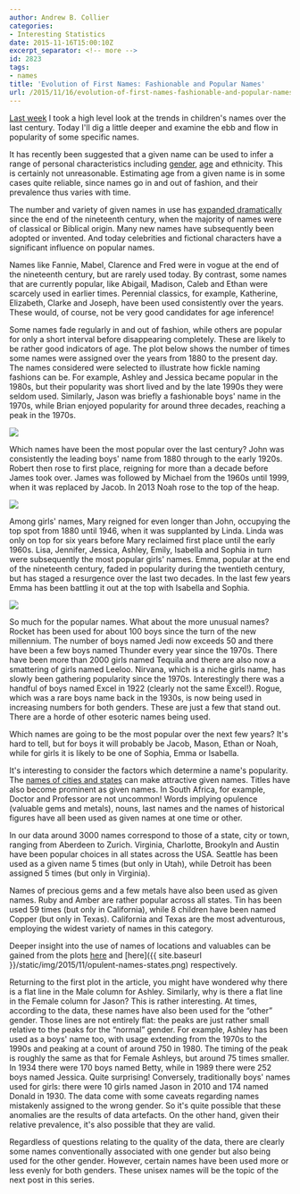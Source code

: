 ```yaml
---
author: Andrew B. Collier
categories:
- Interesting Statistics
date: 2015-11-16T15:00:10Z
excerpt_separator: <!-- more -->
id: 2823
tags:
- names
title: 'Evolution of First Names: Fashionable and Popular Names'
url: /2015/11/16/evolution-of-first-names-fashionable-and-popular-names/
---
```


[Last week](http://wp.me/p3pzmk-Jq) I took a high level look at the trends in children's names over the last century. Today I'll dig a little deeper and examine the ebb and flow in popularity of some specific names.

<!--more-->

It has recently been suggested that a given name can be used to infer a range of personal characteristics including [gender](http://www.aaai.org/ocs/index.php/SSS/SSS13/paper/view/5744/5908), [age](http://fivethirtyeight.com/features/how-to-tell-someones-age-when-all-you-know-is-her-name/) and ethnicity. This is certainly not unreasonable. Estimating age from a given name is in some cases quite reliable, since names go in and out of fashion, and their prevalence thus varies with time.

The number and variety of given names in use has [expanded dramatically](http://wp.me/p3pzmk-Jq) since the end of the nineteenth century, when the majority of names were of classical or Biblical origin. Many new names have subsequently been adopted or invented. And today celebrities and fictional characters have a significant influence on popular names.

Names like Fannie, Mabel, Clarence and Fred were in vogue at the end of the nineteenth century, but are rarely used today. By contrast, some names that are currently popular, like Abigail, Madison, Caleb and Ethan were scarcely used in earlier times. Perennial classics, for example, Katherine, Elizabeth, Clarke and Joseph, have been used consistently over the years. These would, of course, not be very good candidates for age inference!

Some names fade regularly in and out of fashion, while others are popular for only a short interval before disappearing completely. These are likely to be rather good indicators of age. The plot below shows the number of times some names were assigned over the years from 1880 to the present day. The names considered were selected to illustrate how fickle naming fashions can be. For example, Ashley and Jessica became popular in the 1980s, but their popularity was short lived and by the late 1990s they were seldom used. Similarly, Jason was briefly a fashionable boys' name in the 1970s, while Brian enjoyed popularity for around three decades, reaching a peak in the 1970s.

<img src="/img/2015/11/flash-pan-names.png">

Which names have been the most popular over the last century? John was consistently the leading boys' name from 1880 through to the early 1920s. Robert then rose to first place, reigning for more than a decade before James took over. James was followed by Michael from the 1960s until 1999, when it was replaced by Jacob. In 2013 Noah rose to the top of the heap.

<img src="/img/2015/11/name-year-heatmap-M.png">

Among girls' names, Mary reigned for even longer than John, occupying the top spot from 1880 until 1946, when it was supplanted by Linda. Linda was only on top for six years before Mary reclaimed first place until the early 1960s. Lisa, Jennifer, Jessica, Ashley, Emily, Isabella and Sophia in turn were subsequently the most popular girls' names. Emma, popular at the end of the nineteenth century, faded in popularity during the twentieth century, but has staged a resurgence over the last two decades. In the last few years Emma has been battling it out at the top with Isabella and Sophia.

<img src="/img/2015/11/name-year-heatmap-F.png">

So much for the popular names. What about the more unusual names? Rocket has been used for about 100 boys since the turn of the new millennium. The number of boys named Jedi now exceeds 50 and there have been a few boys named Thunder every year since the 1970s. There have been more than 2000 girls named Tequila and there are also now a smattering of girls named Leeloo. Nirvana, which is a niche girls name, has slowly been gathering popularity since the 1970s. Interestingly there was a handful of boys named Excel in 1922 (clearly not the same Excel!). Rogue, which was a rare boys name back in the 1930s, is now being used in increasing numbers for both genders. These are just a few that stand out. There are a horde of other esoteric names being used.

Which names are going to be the most popular over the next few years? It's hard to tell, but for boys it will probably be Jacob, Mason, Ethan or Noah, while for girls it is likely to be one of Sophia, Emma or Isabella.

It's interesting to consider the factors which determine a name's popularity. The [names of cities and states](http://www.mentalfloss.com/article/50531/11-baby-naming-trends-past) can make attractive given names. Titles have also become prominent as given names. In South Africa, for example, Doctor and Professor are not uncommon! Words implying opulence (valuable gems and metals), nouns, last names and the names of historical figures have all been used as given names at one time or other.

In our data around 3000 names correspond to those of a state, city or town, ranging from Aberdeen to Zurich. Virginia, Charlotte, Brookyln and Austin have been popular choices in all states across the USA. Seattle has been used as a given name 5 times (but only in Utah), while Detroit has been assigned 5 times (but only in Virginia).

<!--
<a href="http://162.243.184.248/wp-content/uploads/2015/11/city-names-states.png"><img src="http://162.243.184.248/wp-content/uploads/2015/11/city-names-states-945x1024.png" alt="city-names-states" width="100%" class="aligncenter size-large wp-image-2853" srcset="http://162.243.184.248/wp-content/uploads/2015/11/city-names-states-945x1024.png 945w, http://162.243.184.248/wp-content/uploads/2015/11/city-names-states-277x300.png 277w, http://162.243.184.248/wp-content/uploads/2015/11/city-names-states-768x832.png 768w, http://162.243.184.248/wp-content/uploads/2015/11/city-names-states-1200x1300.png 1200w, http://162.243.184.248/wp-content/uploads/2015/11/city-names-states.png 1440w" sizes="(max-width: 709px) 85vw, (max-width: 909px) 67vw, (max-width: 1362px) 62vw, 840px" /></a>
-->

Names of precious gems and a few metals have also been used as given names. Ruby and Amber are rather popular across all states. Tin has been used 59 times (but only in California), while 8 children have been named Copper (but only in Texas). California and Texas are the most adventurous, employing the widest variety of names in this category.

<!--
<a href="http://162.243.184.248/wp-content/uploads/2015/11/opulent-names-states.png"><img src="http://162.243.184.248/wp-content/uploads/2015/11/opulent-names-states-1024x939.png" alt="opulent-names-states" width="100%" class="aligncenter size-large wp-image-2854" srcset="http://162.243.184.248/wp-content/uploads/2015/11/opulent-names-states-1024x939.png 1024w, http://162.243.184.248/wp-content/uploads/2015/11/opulent-names-states-300x275.png 300w, http://162.243.184.248/wp-content/uploads/2015/11/opulent-names-states-768x704.png 768w, http://162.243.184.248/wp-content/uploads/2015/11/opulent-names-states-1200x1100.png 1200w, http://162.243.184.248/wp-content/uploads/2015/11/opulent-names-states.png 1440w" sizes="(max-width: 709px) 85vw, (max-width: 909px) 67vw, (max-width: 1362px) 62vw, 840px" /></a>
-->

Deeper insight into the use of names of locations and valuables can be gained from the plots [here](/img/2015/11/city-names-states.png) and [here]({{ site.baseurl }}/static/img/2015/11/opulent-names-states.png) respectively.

Returning to the first plot in the article, you might have wondered why there is a flat line in the Male column for Ashley. Similarly, why is there a flat line in the Female column for Jason? This is rather interesting. At times, according to the data, these names have also been used for the “other” gender. Those lines are not entirely flat: the peaks are just rather small relative to the peaks for the “normal” gender. For example, Ashley has been used as a boys' name too, with usage extending from the 1970s to the 1990s and peaking at a count of around 750 in 1980. The timing of the peak is roughly the same as that for Female Ashleys, but around 75 times smaller. In 1934 there were 170 boys named Betty, while in 1989 there were 252 boys named Jessica. Quite surprising! Conversely, traditionally boys' names used for girls: there were 10 girls named Jason in 2010 and 174 named Donald in 1930. The data come with some caveats regarding names mistakenly assigned to the wrong gender. So it's quite possible that these anomalies are the results of data artefacts. On the other hand, given their relative prevalence, it's also possible that they are valid.

Regardless of questions relating to the quality of the data, there are clearly some names conventionally associated with one gender but also being used for the other gender. However, certain names have been used more or less evenly for both genders. These unisex names will be the topic of the next post in this series.
